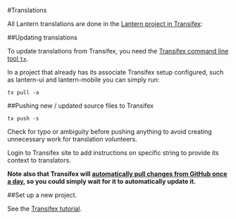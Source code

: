 #Translations

All Lantern translations are done in the [Lantern project in Transifex](https://www.transifex.com/otf/lantern/):


##Updating translations

To update translations from Transifex, you need the [Transifex command line tool `tx`](http://docs.transifex.com/client/setup/).

In a project that already has its associate Transifex setup configured, such as lantern-ui and lantern-mobile you can simply run:

```
tx pull -a
```

##Pushing new / updated source files to Transifex

```
tx push -s
```

Check for typo or ambiguity before pushing anything to avoid creating unnecessary work for translation volunteers.

Login to Transifex site to add instructions on specific string to provide its context to translators.

**Note also that Transifex will [automatically pull changes from GitHub once a day](http://docs.transifex.com/faq/#8-can-i-update-source-files-automatically), so you could simply wait for it to automatically update it.**

##Set up a new project.

See the [Transifex tutorial](http://docs.transifex.com/tutorials/client/).
